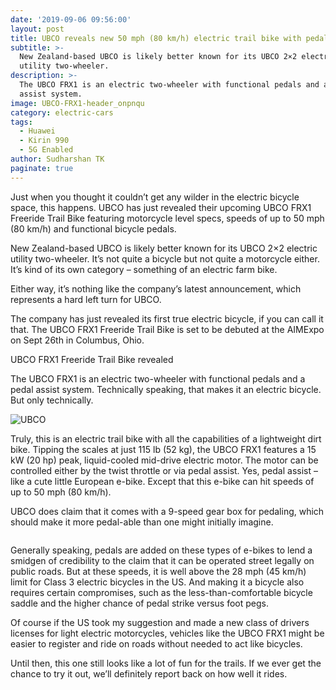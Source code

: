 ```yaml
---
date: '2019-09-06 09:56:00'
layout: post
title: UBCO reveals new 50 mph (80 km/h) electric trail bike with pedals
subtitle: >-
  New Zealand-based UBCO is likely better known for its UBCO 2×2 electric
  utility two-wheeler.
description: >-
  The UBCO FRX1 is an electric two-wheeler with functional pedals and a pedal
  assist system.
image: UBCO-FRX1-header_onpnqu
category: electric-cars
tags:
  - Huawei
  - Kirin 990
  - 5G Enabled
author: Sudharshan TK
paginate: true
---
```

Just when you thought it couldn’t get any wilder in the electric bicycle space, this happens. UBCO has just revealed their upcoming UBCO FRX1 Freeride Trail Bike featuring motorcycle level specs, speeds of up to 50 mph (80 km/h) and functional bicycle pedals.

New Zealand-based UBCO is likely better known for its UBCO 2×2 electric utility two-wheeler. It’s not quite a bicycle but not quite a motorcycle either. It’s kind of its own category – something of an electric farm bike.

Either way, it’s nothing like the company’s latest announcement, which represents a hard left turn for UBCO.

The company has just revealed its first true electric bicycle, if you can call it that. The UBCO FRX1 Freeride Trail Bike is set to be debuted at the AIMExpo on Sept 26th in Columbus, Ohio.

UBCO FRX1 Freeride Trail Bike revealed

The UBCO FRX1 is an electric two-wheeler with functional pedals and a pedal assist system. Technically speaking, that makes it an electric bicycle. But only technically.

![UBCO](https://res.cloudinary.com/read-write-tech/image/upload/v1567764729/UBCO_FRX1_Studio_0120copy-e1567742757983_lncehq.jpg "Electric Bike")

Truly, this is an electric trail bike with all the capabilities of a lightweight dirt bike. Tipping the scales at just 115 lb (52 kg), the UBCO FRX1 features a 15 kW (20 hp) peak, liquid-cooled mid-drive electric motor. The motor can be controlled either by the twist throttle or via pedal assist. Yes, pedal assist – like a cute little European e-bike. Except that this e-bike can hit speeds of up to 50 mph (80 km/h).

UBCO does claim that it comes with a 9-speed gear box for pedaling, which should make it more pedal-able than one might initially imagine.

![]()

Generally speaking, pedals are added on these types of e-bikes to lend a smidgen of credibility to the claim that it can be operated street legally on public roads. But at these speeds, it is well above the 28 mph (45 km/h) limit for Class 3 electric bicycles in the US. And making it a bicycle also requires certain compromises, such as the less-than-comfortable bicycle saddle and the higher chance of pedal strike versus foot pegs.

Of course if the US took my suggestion and made a new class of drivers licenses for light electric motorcycles, vehicles like the UBCO FRX1 might be easier to register and ride on roads without needed to act like bicycles.

Until then, this one still looks like a lot of fun for the trails. If we ever get the chance to try it out, we’ll definitely report back on how well it rides.

